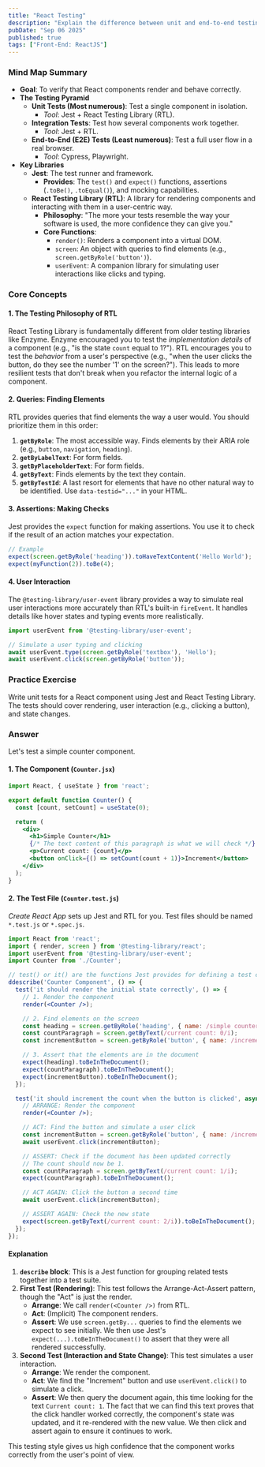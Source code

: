```yaml
---
title: "React Testing"
description: "Explain the difference between unit and end-to-end testing in a React context. Discuss the roles of libraries like Jest and React Testing Library."
pubDate: "Sep 06 2025"
published: true
tags: ["Front-End: ReactJS"]
---
```


### Mind Map Summary

- **Goal**: To verify that React components render and behave correctly.
- **The Testing Pyramid**
  - **Unit Tests (Most numerous)**: Test a single component in isolation.
    - *Tool*: Jest + React Testing Library (RTL).
  - **Integration Tests**: Test how several components work together.
    - *Tool*: Jest + RTL.
  - **End-to-End (E2E) Tests (Least numerous)**: Test a full user flow in a real browser.
    - *Tool*: Cypress, Playwright.
- **Key Libraries**
  - **Jest**: The test runner and framework.
    - **Provides**: The `test()` and `expect()` functions, assertions (`.toBe()`, `.toEqual()`), and mocking capabilities.
  - **React Testing Library (RTL)**: A library for rendering components and interacting with them in a user-centric way.
    - **Philosophy**: "The more your tests resemble the way your software is used, the more confidence they can give you."
    - **Core Functions**:
      - `render()`: Renders a component into a virtual DOM.
      - `screen`: An object with queries to find elements (e.g., `screen.getByRole('button')`).
      - `userEvent`: A companion library for simulating user interactions like clicks and typing.

### Core Concepts

#### 1. The Testing Philosophy of RTL
React Testing Library is fundamentally different from older testing libraries like Enzyme. Enzyme encouraged you to test the *implementation details* of a component (e.g., "is the state `count` equal to 1?"). RTL encourages you to test the *behavior* from a user's perspective (e.g., "when the user clicks the button, do they see the number '1' on the screen?"). This leads to more resilient tests that don't break when you refactor the internal logic of a component.

#### 2. Queries: Finding Elements
RTL provides queries that find elements the way a user would. You should prioritize them in this order:
1.  **`getByRole`**: The most accessible way. Finds elements by their ARIA role (e.g., `button`, `navigation`, `heading`).
2.  **`getByLabelText`**: For form fields.
3.  **`getByPlaceholderText`**: For form fields.
4.  **`getByText`**: Finds elements by the text they contain.
5.  **`getByTestId`**: A last resort for elements that have no other natural way to be identified. Use `data-testid="..."` in your HTML.

#### 3. Assertions: Making Checks
Jest provides the `expect` function for making assertions. You use it to check if the result of an action matches your expectation.

```javascript
// Example
expect(screen.getByRole('heading')).toHaveTextContent('Hello World');
expect(myFunction(2)).toBe(4);
```

#### 4. User Interaction
The `@testing-library/user-event` library provides a way to simulate real user interactions more accurately than RTL's built-in `fireEvent`. It handles details like hover states and typing events more realistically.

```javascript
import userEvent from '@testing-library/user-event';

// Simulate a user typing and clicking
await userEvent.type(screen.getByRole('textbox'), 'Hello');
await userEvent.click(screen.getByRole('button'));
```

### Practice Exercise

Write unit tests for a React component using Jest and React Testing Library. The tests should cover rendering, user interaction (e.g., clicking a button), and state changes.

### Answer

Let's test a simple counter component.

#### 1. The Component (`Counter.jsx`)

```jsx
import React, { useState } from 'react';

export default function Counter() {
  const [count, setCount] = useState(0);

  return (
    <div>
      <h1>Simple Counter</h1>
      {/* The text content of this paragraph is what we will check */}
      <p>Current count: {count}</p>
      <button onClick={() => setCount(count + 1)}>Increment</button>
    </div>
  );
}
```

#### 2. The Test File (`Counter.test.js`)

*Create React App* sets up Jest and RTL for you. Test files should be named `*.test.js` or `*.spec.js`.

```jsx
import React from 'react';
import { render, screen } from '@testing-library/react';
import userEvent from '@testing-library/user-event';
import Counter from './Counter';

// test() or it() are the functions Jest provides for defining a test case.
ddescribe('Counter Component', () => {
  test('it should render the initial state correctly', () => {
    // 1. Render the component
    render(<Counter />);

    // 2. Find elements on the screen
    const heading = screen.getByRole('heading', { name: /simple counter/i });
    const countParagraph = screen.getByText(/current count: 0/i);
    const incrementButton = screen.getByRole('button', { name: /increment/i });

    // 3. Assert that the elements are in the document
    expect(heading).toBeInTheDocument();
    expect(countParagraph).toBeInTheDocument();
    expect(incrementButton).toBeInTheDocument();
  });

  test('it should increment the count when the button is clicked', async () => {
    // ARRANGE: Render the component
    render(<Counter />);

    // ACT: Find the button and simulate a user click
    const incrementButton = screen.getByRole('button', { name: /increment/i });
    await userEvent.click(incrementButton);

    // ASSERT: Check if the document has been updated correctly
    // The count should now be 1.
    const countParagraph = screen.getByText(/current count: 1/i);
    expect(countParagraph).toBeInTheDocument();

    // ACT AGAIN: Click the button a second time
    await userEvent.click(incrementButton);

    // ASSERT AGAIN: Check the new state
    expect(screen.getByText(/current count: 2/i)).toBeInTheDocument();
  });
});
```

#### Explanation

1.  **`describe` block**: This is a Jest function for grouping related tests together into a test suite.
2.  **First Test (Rendering)**: This test follows the Arrange-Act-Assert pattern, though the "Act" is just the render.
    -   **Arrange**: We call `render(<Counter />)` from RTL.
    -   **Act**: (Implicit) The component renders.
    -   **Assert**: We use `screen.getBy...` queries to find the elements we expect to see initially. We then use Jest's `expect(...).toBeInTheDocument()` to assert that they were all rendered successfully.
3.  **Second Test (Interaction and State Change)**: This test simulates a user interaction.
    -   **Arrange**: We render the component.
    -   **Act**: We find the "Increment" button and use `userEvent.click()` to simulate a click.
    -   **Assert**: We then query the document again, this time looking for the text `Current count: 1`. The fact that we can find this text proves that the click handler worked correctly, the component's state was updated, and it re-rendered with the new value. We then click and assert again to ensure it continues to work.

This testing style gives us high confidence that the component works correctly from the user's point of view.